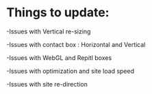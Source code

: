 # Things to update:

-Issues with Vertical re-sizing

-Issues with contact box :  Horizontal and Vertical 

-Issues with WebGL and Repitl boxes

-Issues with optimization and site load speed

-Issues with site re-direction

